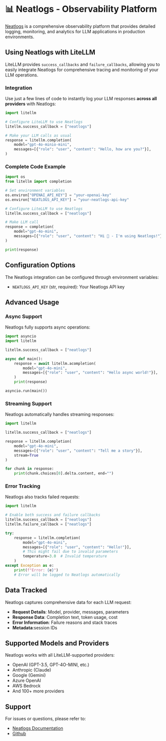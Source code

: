 
# 📊 Neatlogs - Observability Platform

[Neatlogs](https://neatlogs.com/) is a comprehensive observability platform that provides detailed logging, monitoring, and analytics for LLM applications in production environments.

## Using Neatlogs with LiteLLM

LiteLLM provides `success_callbacks` and `failure_callbacks`, allowing you to easily integrate Neatlogs for comprehensive tracing and monitoring of your LLM operations.

### Integration

Use just a few lines of code to instantly log your LLM responses **across all providers** with Neatlogs:

```python
import litellm

# Configure LiteLLM to use Neatlogs
litellm.success_callback = ["neatlogs"]

# Make your LLM calls as usual
response = litellm.completion(
    model="gpt-4o-minio-mini",
    messages=[{"role": "user", "content": "Hello, how are you?"}],
)
```

### Complete Code Example

```python
import os
from litellm import completion

# Set environment variables
os.environ["OPENAI_API_KEY"] = "your-openai-key"
os.environ["NEATLOGS_API_KEY"] = "your-neatlogs-api-key"

# Configure LiteLLM to use Neatlogs
litellm.success_callback = ["neatlogs"]

# Make LLM call
response = completion(
    model="gpt-4o-mini",
    messages=[{"role": "user", "content": "Hi 👋 - I'm using Neatlogs!"}],
)

print(response)
```

## Configuration Options

The Neatlogs integration can be configured through environment variables:

- `NEATLOGS_API_KEY` (str, required): Your Neatlogs API key


## Advanced Usage


### Async Support

Neatlogs fully supports async operations:

```python
import asyncio
import litellm

litellm.success_callback = ["neatlogs"]

async def main():
    response = await litellm.acompletion(
        model="gpt-4o-mini",
        messages=[{"role": "user", "content": "Hello async world!"}],
    )
    print(response)

asyncio.run(main())
```

### Streaming Support

Neatlogs automatically handles streaming responses:

```python
import litellm

litellm.success_callback = ["neatlogs"]

response = litellm.completion(
    model="gpt-4o-mini",
    messages=[{"role": "user", "content": "Tell me a story"}],
    stream=True
)

for chunk in response:
    print(chunk.choices[0].delta.content, end="")
```

### Error Tracking

Neatlogs also tracks failed requests:

```python
import litellm

# Enable both success and failure callbacks
litellm.success_callback = ["neatlogs"]
litellm.failure_callback = ["neatlogs"]

try:
    response = litellm.completion(
        model="gpt-4o-mini",
        messages=[{"role": "user", "content": "Hello!"}],
        # This might fail due to invalid parameters
        temperature=3.0  # Invalid temperature
    )
except Exception as e:
    print(f"Error: {e}")
    # Error will be logged to Neatlogs automatically
```

## Data Tracked

Neatlogs captures comprehensive data for each LLM request:

- **Request Details**: Model, provider, messages, parameters
- **Response Data**: Completion text, token usage, cost
- **Error Information**: Failure reasons and stack traces
- **Metadata**:session IDs

## Supported Models and Providers

Neatlogs works with all LiteLLM-supported providers:

- OpenAI (GPT-3.5, GPT-4O-MINI, etc.)
- Anthropic (Claude)
- Google (Gemini)
- Azure OpenAI
- AWS Bedrock
- And 100+ more providers

## Support

For issues or questions, please refer to:

- [Neatlogs Documentation](https://docs.neatlogs.com)
- [Github](https://github.com/Neatlogs/neatlogs)
